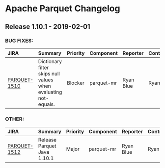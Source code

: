 
<!---
# Licensed to the Apache Software Foundation (ASF) under one
# or more contributor license agreements.  See the NOTICE file
# distributed with this work for additional information
# regarding copyright ownership.  The ASF licenses this file
# to you under the Apache License, Version 2.0 (the
# "License"); you may not use this file except in compliance
# with the License.  You may obtain a copy of the License at
#
#     http://www.apache.org/licenses/LICENSE-2.0
#
# Unless required by applicable law or agreed to in writing, software
# distributed under the License is distributed on an "AS IS" BASIS,
# WITHOUT WARRANTIES OR CONDITIONS OF ANY KIND, either express or implied.
# See the License for the specific language governing permissions and
# limitations under the License.
-->
# Apache Parquet Changelog

## Release 1.10.1 - 2019-02-01



### BUG FIXES:

| JIRA | Summary | Priority | Component | Reporter | Contributor |
|:---- |:---- | :--- |:---- |:---- |:---- |
| [PARQUET-1510](https://issues.apache.org/jira/browse/PARQUET-1510) | Dictionary filter skips null values when evaluating not-equals. |  Blocker | parquet-mr | Ryan Blue | Ryan Blue |


### OTHER:

| JIRA | Summary | Priority | Component | Reporter | Contributor |
|:---- |:---- | :--- |:---- |:---- |:---- |
| [PARQUET-1512](https://issues.apache.org/jira/browse/PARQUET-1512) | Release Parquet Java 1.10.1 |  Major | parquet-mr | Ryan Blue | Ryan Blue |


